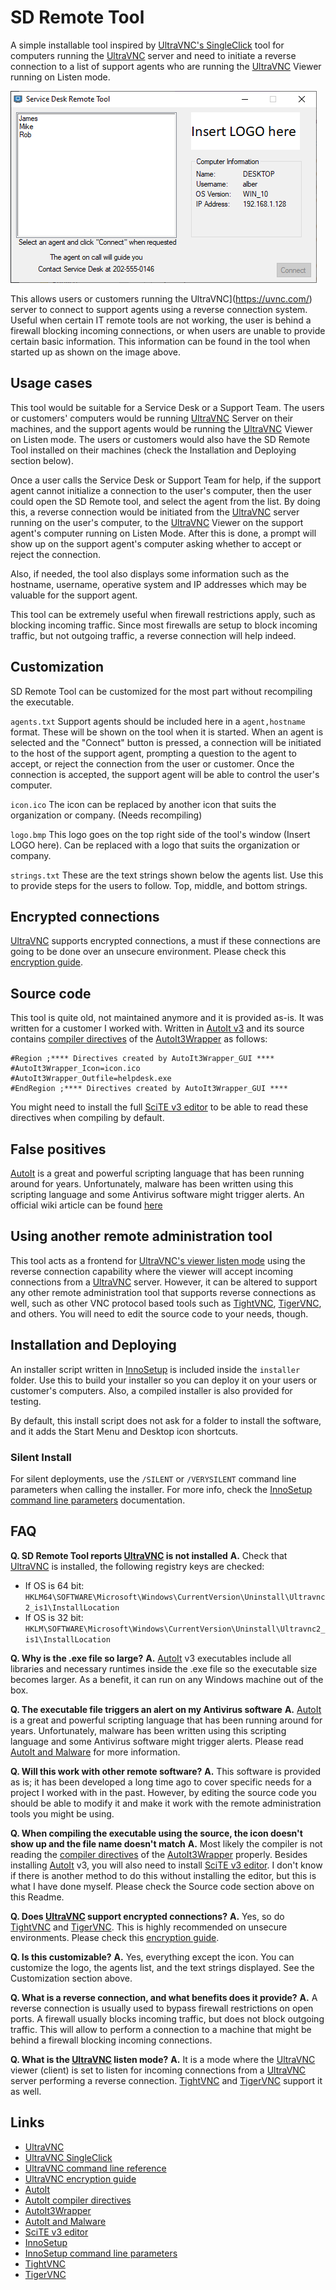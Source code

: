 # SD Remote Tool

A simple installable tool inspired by [UltraVNC's SingleClick](https://uvnc.com/products/uvnc-sc.html) tool for computers running the [UltraVNC](https://uvnc.com/) server and need to initiate a reverse connection to a list of support agents who are running the [UltraVNC](https://uvnc.com/) Viewer running on Listen mode.

![Image](doc-images/image.png)

This allows users or customers running the UltraVNC](https://uvnc.com/) server to connect to support agents using a reverse connection system. Useful when certain IT remote tools are not working, the user is behind a firewall blocking incoming connections, or when users are unable to provide certain basic information. This information can be found in the tool when started up as shown on the image above.

## Usage cases
This tool would be suitable for a Service Desk or a Support Team. The users or customers' computers would be running [UltraVNC](https://uvnc.com/) Server on their machines, and the support agents would be running the [UltraVNC](https://uvnc.com/) Viewer on Listen mode. The users or customers would also have the SD Remote Tool installed on their machines (check the Installation and Deploying section below).

Once a user calls the Service Desk or Support Team for help, if the support agent cannot initialize a connection to the user's computer, then the user could open the SD Remote tool, and select the agent from the list. By doing this, a reverse connection would be initiated from the [UltraVNC](https://uvnc.com/) server running on the user's computer, to the [UltraVNC](https://uvnc.com/) Viewer on the support agent's computer running on Listen Mode. After this is done, a prompt will show up on the support agent's computer asking whether to accept or reject the connection.

Also, if needed, the tool also displays some information such as the hostname, username, operative system and IP addresses which may be valuable for the support agent.

This tool can be extremely useful when firewall restrictions apply, such as blocking incoming traffic. Since most firewalls are setup to block incoming traffic, but not outgoing traffic, a reverse connection will help indeed.

## Customization
SD Remote Tool can be customized for the most part without recompiling the executable.

`agents.txt`
Support agents should be included here in a `agent,hostname` format.
These will be shown on the tool when it is started. When an agent is selected and the "Connect" button is pressed, a connection will be initiated to the host of the support agent, prompting a question to the agent to accept, or reject the connection from the user or customer. Once the connection is accepted, the support agent will be able to control the user's computer.

`icon.ico`
The icon can be replaced by another icon that suits the organization or company. (Needs recompiling)

`logo.bmp`
This logo goes on the top right side of the tool's window (Insert LOGO here). Can be replaced with a logo that suits the organization or company.

`strings.txt`
These are the text strings shown below the agents list. Use this to provide steps for the users to follow. Top, middle, and bottom strings.

## Encrypted connections
[UltraVNC](https://uvnc.com/) supports encrypted connections, a must if these connections are going to be done over an unsecure environment. Please check this [encryption guide](https://uvnc.com/docs/documentation-1-3-0/133-howto-add-encryption.html).

## Source code
This tool is quite old, not maintained anymore and it is provided as-is. It was written for a customer I worked with. Written in [AutoIt v3](https://www.autoitscript.com/site/) and its source contains [compiler directives](https://www.autoitscript.com/autoit3/scite/docs/SciTE4AutoIt3/directives-available.html) of the [AutoIt3Wrapper](https://www.autoitscript.com/autoit3/scite/docs/SciTE4AutoIt3/AutoIt3Wrapper.html) as follows:

    #Region ;**** Directives created by AutoIt3Wrapper_GUI ****
    #AutoIt3Wrapper_Icon=icon.ico
    #AutoIt3Wrapper_Outfile=helpdesk.exe
    #EndRegion ;**** Directives created by AutoIt3Wrapper_GUI ****

You might need to install the full [SciTE v3 editor](https://www.autoitscript.com/site/autoit-script-editor/downloads/) to be able to read these directives when compiling by default.

## False positives
[AutoIt](https://www.autoitscript.com/site/) is a great and powerful scripting language that has been running around for years. Unfortunately, malware has been written using this scripting language and some Antivirus software might trigger alerts. An official wiki article can be found [here](https://www.autoitscript.com/wiki/AutoIt_and_Malware)

## Using another remote administration tool
This tool acts as a frontend for [UltraVNC's viewer listen mode](https://uvnc.com/docs/uvnc-viewer/52-ultravnc-viewer-commandline-parameters.html) using the reverse connection capability where the viewer will accept incoming connections from a [UltraVNC](https://uvnc.com/) server. However, it can be altered to support any other remote administration tool that supports reverse connections as well, such as other VNC protocol based tools such as [TightVNC](https://www.tightvnc.com/), [TigerVNC](https://tigervnc.org/), and others. You will need to edit the source code to your needs, though.

## Installation and Deploying
An installer script written in [InnoSetup](https://jrsoftware.org/isinfo.php) is included inside the `installer` folder. Use this to build your installer so you can deploy it on your users or customer's computers. Also, a compiled installer is also provided for testing.

By default, this install script does not ask for a folder to install the software, and it adds the Start Menu and Desktop icon shortcuts.

### Silent Install
For silent deployments, use the `/SILENT` or `/VERYSILENT` command line parameters when calling the installer. For more info, check the [InnoSetup command line parameters](https://jrsoftware.org/ishelp/index.php?topic=setupcmdline) documentation.

## FAQ

**Q. SD Remote Tool reports [UltraVNC](https://uvnc.com/) is not installed**
**A.** Check that [UltraVNC](https://uvnc.com/) is installed, the following registry keys are checked:
* If OS is 64 bit: `HKLM64\SOFTWARE\Microsoft\Windows\CurrentVersion\Uninstall\Ultravnc2_is1\InstallLocation`
* If OS is 32 bit: `HKLM\SOFTWARE\Microsoft\Windows\CurrentVersion\Uninstall\Ultravnc2_is1\InstallLocation`

**Q. Why is the .exe file so large?**
**A.** [AutoIt](https://www.autoitscript.com/site/) v3 executables include all libraries and necessary runtimes inside the .exe file so the executable size becomes larger. As a benefit, it can run on any Windows machine out of the box.

**Q. The executable file triggers an alert on my Antivirus software**
**A.** [AutoIt](https://www.autoitscript.com/site/) is a great and powerful scripting language that has been running around for years. Unfortunately, malware has been written using this scripting language and some Antivirus software might trigger alerts. Please read [AutoIt and Malware](https://www.autoitscript.com/wiki/AutoIt_and_Malware) for more information.

**Q. Will this work with other remote software?**
**A.** This software is provided as is; it has been developed a long time ago to cover specific needs for a project I worked with in the past. However, by editing the source code you should be able to modify it and make it work with the remote administration tools you might be using.

**Q. When compiling the executable using the source, the icon doesn't show up and the file name doesn't match**
**A.** Most likely the compiler is not reading the [compiler directives](https://www.autoitscript.com/autoit3/scite/docs/SciTE4AutoIt3/directives-available.html) of the [AutoIt3Wrapper](https://www.autoitscript.com/autoit3/scite/docs/SciTE4AutoIt3/AutoIt3Wrapper.html) properly.
Besides installing [AutoIt](https://www.autoitscript.com/site/) v3, you will also need to install [SciTE v3 editor](https://www.autoitscript.com/site/autoit-script-editor/downloads/).
I don't know if there is another method to do this without installing the editor, but this is what I have done myself. Please check the Source code section above on this Readme.

**Q. Does [UltraVNC](https://uvnc.com/) support encrypted connections?**
**A.** Yes, so do [TightVNC](https://www.tightvnc.com/) and [TigerVNC](https://tigervnc.org/). This is highly recommended on unsecure environments. Please check this [encryption guide](https://uvnc.com/docs/documentation-1-3-0/133-howto-add-encryption.html).

**Q. Is this customizable?**
**A.** Yes, everything except the icon. You can customize the logo, the agents list, and the text strings displayed. See the Customization section above.

**Q. What is a reverse connection, and what benefits does it provide?**
**A.** A reverse connection is usually used to bypass firewall restrictions on open ports. A firewall usually blocks incoming traffic, but does not block outgoing traffic. This will allow to perform a connection to a machine that might be behind a firewall blocking incoming connections.

**Q. What is the [UltraVNC](https://uvnc.com/) listen mode?**
**A.** It is a mode where the [UltraVNC](https://uvnc.com/) viewer (client) is set to listen for incoming connections from a [UltraVNC](https://uvnc.com/) server performing a reverse connection. [TightVNC](https://www.tightvnc.com/) and [TigerVNC](https://tigervnc.org/) support it as well.

## Links
* [UltraVNC](https://uvnc.com/)
* [UltraVNC SingleClick](https://uvnc.com/products/uvnc-sc.html)
* [UltraVNC command line reference](https://uvnc.com/docs/uvnc-viewer/52-ultravnc-viewer-commandline-parameters.html)
* [UltraVNC encryption guide](https://uvnc.com/docs/documentation-1-3-0/133-howto-add-encryption.html)
* [AutoIt](https://www.autoitscript.com/site/)
* [AutoIt compiler directives](https://www.autoitscript.com/autoit3/scite/docs/SciTE4AutoIt3/directives-available.html)
* [AutoIt3Wrapper](https://www.autoitscript.com/autoit3/scite/docs/SciTE4AutoIt3/AutoIt3Wrapper.html)
* [AutoIt and Malware](https://www.autoitscript.com/wiki/AutoIt_and_Malware)
* [SciTE v3 editor](https://www.autoitscript.com/site/autoit-script-editor/downloads/)
* [InnoSetup](https://jrsoftware.org/isinfo.php)
* [InnoSetup command line parameters](https://jrsoftware.org/ishelp/index.php?topic=setupcmdline)
* [TightVNC](https://www.tightvnc.com/)
* [TigerVNC](https://tigervnc.org/)

